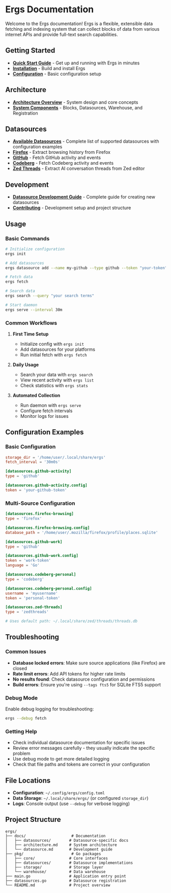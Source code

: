 # Ergs Documentation

Welcome to the Ergs documentation! Ergs is a flexible, extensible data fetching and indexing system that can collect blocks of data from various internet APIs and provide full-text search capabilities.

## Getting Started

- **[Quick Start Guide](../README.md#quick-start)** - Get up and running with Ergs in minutes
- **[Installation](../README.md#installation)** - Build and install Ergs
- **[Configuration](../README.md#configuration)** - Basic configuration setup

## Architecture

- **[Architecture Overview](architecture.md)** - System design and core concepts
- **[System Components](../README.md#architecture-overview)** - Blocks, Datasources, Warehouse, and Registration

## Datasources

- **[Available Datasources](datasources/)** - Complete list of supported datasources with configuration examples
- **[Firefox](datasources/firefox.md)** - Extract browsing history from Firefox
- **[GitHub](datasources/github.md)** - Fetch GitHub activity and events
- **[Codeberg](datasources/codeberg.md)** - Fetch Codeberg activity and events
- **[Zed Threads](datasources/zedthreads.md)** - Extract AI conversation threads from Zed editor

## Development

- **[Datasource Development Guide](datasource.md)** - Complete guide for creating new datasources
- **[Contributing](../README.md#development)** - Development setup and project structure

## Usage

### Basic Commands

```bash
# Initialize configuration
ergs init

# Add datasources
ergs datasource add --name my-github --type github --token "your-token"

# Fetch data
ergs fetch

# Search data
ergs search --query "your search terms"

# Start daemon
ergs serve --interval 30m
```

### Common Workflows

1. **First Time Setup**
   - Initialize config with `ergs init`
   - Add datasources for your platforms
   - Run initial fetch with `ergs fetch`

2. **Daily Usage**
   - Search your data with `ergs search`
   - View recent activity with `ergs list`
   - Check statistics with `ergs stats`

3. **Automated Collection**
   - Run daemon with `ergs serve`
   - Configure fetch intervals
   - Monitor logs for issues

## Configuration Examples

### Basic Configuration
```toml
storage_dir = '/home/user/.local/share/ergs'
fetch_interval = '30m0s'

[datasources.github-activity]
type = 'github'

[datasources.github-activity.config]
token = 'your-github-token'
```

### Multi-Source Configuration
```toml
[datasources.firefox-browsing]
type = 'firefox'

[datasources.firefox-browsing.config]
database_path = '/home/user/.mozilla/firefox/profile/places.sqlite'

[datasources.github-work]
type = 'github'

[datasources.github-work.config]
token = 'work-token'
language = 'Go'

[datasources.codeberg-personal]
type = 'codeberg'

[datasources.codeberg-personal.config]
username = 'myusername'
token = 'personal-token'

[datasources.zed-threads]
type = 'zedthreads'

# Uses default path: ~/.local/share/zed/threads/threads.db
```

## Troubleshooting

### Common Issues

- **Database locked errors**: Make sure source applications (like Firefox) are closed
- **Rate limit errors**: Add API tokens for higher rate limits
- **No results found**: Check datasource configuration and permissions
- **Build errors**: Ensure you're using `--tags fts5` for SQLite FTS5 support

### Debug Mode

Enable debug logging for troubleshooting:
```bash
ergs --debug fetch
```

### Getting Help

- Check individual datasource documentation for specific issues
- Review error messages carefully - they usually indicate the specific problem
- Use debug mode to get more detailed logging
- Check that file paths and tokens are correct in your configuration

## File Locations

- **Configuration**: `~/.config/ergs/config.toml`
- **Data Storage**: `~/.local/share/ergs/` (or configured `storage_dir`)
- **Logs**: Console output (use `--debug` for verbose logging)

## Project Structure

```
ergs/
├── docs/                    # Documentation
│   ├── datasources/        # Datasource-specific docs
│   ├── architecture.md     # System architecture
│   └── datasource.md       # Development guide
├── pkg/                     # Go packages
│   ├── core/               # Core interfaces
│   ├── datasources/        # Datasource implementations
│   ├── storage/            # Storage layer
│   └── warehouse/          # Data warehouse
├── main.go                 # Application entry point
├── datasources.go          # Datasource registration
└── README.md               # Project overview
```
